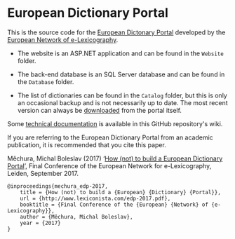 # European Dictionary Portal

This is the source code for the [European Dictonary Portal](http://www.dictionaryportal.eu/) developed by the [European Network of e-Lexicography](http://www.elexicography.eu/).

- The website is an ASP.NET application and can be found in the `Website` folder.

- The back-end database is an SQL Server database and can be found in the `Database` folder.

- The list of dictionaries can be found in the `Catalog` folder, but this is only an occasional backup and is not necessarily up to date. The most recent version can always be [downloaded](http://www.dictionaryportal.eu/en/dnld/) from the portal itself.

Some [technical documentation](https://github.com/michmech/EnelPortal/wiki/Technical-Documentation) is available in this GitHub repository's wiki.

If you are referring to the European Dictionary Portal from an academic publication, it is recommended that you cite this paper.

Měchura, Michal Boleslav (2017) ‘[How (not) to build a European Dictionary Portal](http://www.lexiconista.com/edp-2017.pdf)’, Final Conference of the European Network for e-Lexicography, Leiden, September 2017.

	@inproceedings{mechura_edp-2017,
		title = {How (not) to build a {European} {Dictionary} {Portal}},
		url = {http://www.lexiconista.com/edp-2017.pdf},
		booktitle = {Final Conference of the {European} {Network} of {e-Lexicography}},
		author = {Měchura, Michal Boleslav},
		year = {2017}
	}

